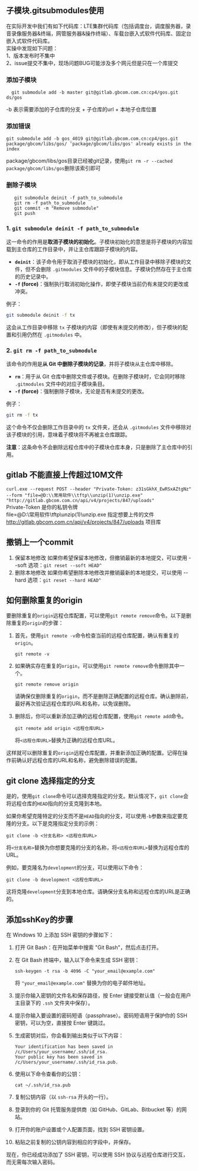 ## 子模块.gitsubmodules使用
在实际开发中我们有如下代码库：LTE集群代码库（包括调度台，调度服务器，录音录像服务器&终端，网管服务器&操作终端）、车载台嵌入式软件代码库、固定台嵌入式软件代码库。  
实操中发现如下问题：  
1、版本发布时不集中  
2、issue提交不集中，现场问题BUG可能涉及多个网元但是只在一个库提交  

  ### 添加子模块  
  ```
    git submodule add -b master git@gitlab.gbcom.com.cn:cp4/gos.git ds/gos
  ```
-b 表示需要添加的子仓库的分支 + 子仓库的url + 本地子仓库位置 

  ### 添加错误  

  ```
  git submodule add -b gos_4019 git@gitlab.gbcom.com.cn:cp4/gos.git package/gbcom/libs/gos/ 'package/gbcom/libs/gos' already exists in the index
  ```

package/gbcom/libs/gos目录已经被git记录，使用`git rm -r --cached package/gbcom/libs/gos`删除该索引即可  


 ### 删除子模块  

 ```
    git submodule deinit -f path_to_submodule  
    git rm -f path_to_submodule
    git commit -m "Remove submodule"
    git push
```

### 1. `git submodule deinit -f path_to_submodule`
这一命令的作用是**取消子模块的初始化**。子模块初始化的意思是将子模块的内容加载到主仓库的工作目录中，并让主仓库跟踪子模块的内容。

- **`deinit`**：该子命令用于取消子模块的初始化，即从工作目录中移除子模块的文件，但不会删除 `.gitmodules` 文件中的子模块信息。子模块仍然存在于主仓库的历史记录中。
- **`-f` (force)**：强制执行取消初始化操作，即使子模块当前仍有未提交的更改或冲突。
  
例子：

```bash
git submodule deinit -f tx
```

这会从工作目录中移除 `tx` 子模块的内容（即使有未提交的修改），但子模块的配置和引用仍然在 `.gitmodules` 中。

### 2. `git rm -f path_to_submodule`
该命令的作用是**从 Git 中删除子模块的记录**，并将子模块从主仓库中移除。

- **`rm`**：用于从 Git 仓库中删除文件或子模块。在删除子模块时，它会同时移除 `.gitmodules` 文件中的对应子模块条目。
- **`-f` (force)**：强制删除子模块，无论是否有未提交的更改。
  
例子：

```bash
git rm -f tx
```

这个命令不仅会删除工作目录中的 `tx` 文件夹，还会从 `.gitmodules` 文件中移除对该子模块的引用，意味着子模块将不再被主仓库跟踪。

**注意**：这条命令不会删除远程仓库中的子模块仓库本身，只是删除了主仓库中的引用。




## gitlab 不能直接上传超过10M文件
`curl.exe --request POST --header "Private-Token: z31sGkhX_EwRSxAZtgNz" --form "file=@D:\\常用软件\\tftp\\unzip(1)\unzip.exe" "http://gitlab.gbcom.com.cn/api/v4/projects/847/uploads"`  
Private-Token 是你的私钥令牌  
file=@D:\\常用软件\\tftp\\unzip(1)\unzip.exe 指定想要上传的文件  
http://gitlab.gbcom.com.cn/api/v4/projects/847/uploads 项目库 

## 撤销上一个commit  
1. 保留本地修改
如果你希望保留本地修改，但撤销最新的本地提交，可以使用 --soft 选项：`git reset --soft HEAD^`
2. 删除本地修改
如果你希望删除本地修改并撤销最新的本地提交，可以使用 --hard 选项：`git reset --hard HEAD^`

## 如何删除重复的origin  
要删除重复的`origin`远程仓库配置，可以使用`git remote remove`命令。以下是删除重复的`origin`的步骤：

1. 首先，使用`git remote -v`命令检查当前的远程仓库配置，确认有重复的`origin`。

   ```
   git remote -v
   ```

2. 如果确实存在重复的`origin`，可以使用`git remote remove`命令删除其中一个。

   ```
   git remote remove origin
   ```

   请确保仅删除重复的`origin`，而不是删除正确配置的远程仓库。确认删除前，最好再次验证远程仓库的URL和名称，以免误删除。

3. 删除后，你可以重新添加正确的远程仓库配置，使用`git remote add`命令。

   ```
   git remote add origin <远程仓库URL>
   ```

   将`<远程仓库URL>`替换为正确的远程仓库URL。

这样就可以删除重复的`origin`远程仓库配置，并重新添加正确的配置。记得在操作前确认好远程仓库的URL和名称，避免删除错误的配置。

## git clone 选择指定的分支
是的，使用`git clone`命令可以选择克隆指定的分支。默认情况下，`git clone`会将远程仓库的`HEAD`指向的分支克隆到本地。

如果你希望克隆特定的分支而不是`HEAD`指向的分支，可以使用`-b`参数来指定要克隆的分支。以下是克隆指定分支的示例：

```
git clone -b <分支名称> <远程仓库URL>
```

将`<分支名称>`替换为你想要克隆的分支的名称，将`<远程仓库URL>`替换为远程仓库的URL。

例如，要克隆名为`development`的分支，可以使用以下命令：

```
git clone -b development <远程仓库URL>
```

这将克隆`development`分支到本地仓库。请确保分支名称和远程仓库的URL是正确的。

## 添加sshKey的步骤
在 Windows 10 上添加 SSH 密钥的步骤如下：

1. 打开 Git Bash：在开始菜单中搜索 "Git Bash"，然后点击打开。

2. 在 Git Bash 终端中，输入以下命令来生成 SSH 密钥：
   ```
   ssh-keygen -t rsa -b 4096 -C "your_email@example.com"
   ```
   将 `"your_email@example.com"` 替换为你的电子邮件地址。

3. 提示你输入密钥的文件名和保存路径，按 Enter 键接受默认值（一般会在用户主目录下的 `.ssh` 文件夹中保存）。

4. 提示你输入要设置的密码短语（passphrase）。密码短语用于保护你的 SSH 密钥，可以为空，直接按 Enter 键跳过。

5. 生成密钥对后，你会看到输出类似于以下内容：
   ```
   Your identification has been saved in /c/Users/your_username/.ssh/id_rsa.
   Your public key has been saved in /c/Users/your_username/.ssh/id_rsa.pub.
   ```

6. 使用以下命令查看你的公钥：
   ```
   cat ~/.ssh/id_rsa.pub
   ```

7. 复制公钥内容（以 `ssh-rsa` 开头的一行）。

8. 登录到你的 Git 托管服务提供商（如 GitHub、GitLab、Bitbucket 等）的网站。

9. 打开你的账户设置或个人配置页面，找到 SSH 密钥设置。

10. 粘贴之前复制的公钥内容到相应的字段中，并保存。

现在，你已经成功添加了 SSH 密钥，可以使用 SSH 协议与远程仓库进行交互，而无需每次输入密码。


